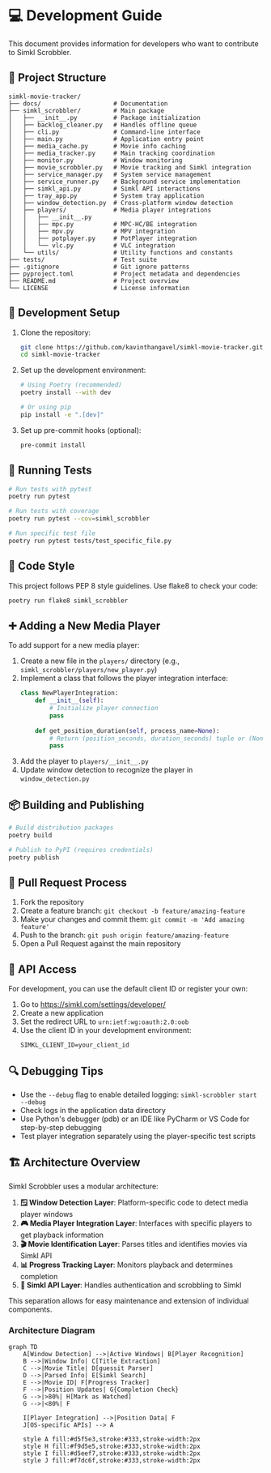 # 💻 Development Guide

This document provides information for developers who want to contribute to Simkl Scrobbler.

## 📂 Project Structure

```
simkl-movie-tracker/
├── docs/                    # Documentation
├── simkl_scrobbler/         # Main package
│   ├── __init__.py          # Package initialization
│   ├── backlog_cleaner.py   # Handles offline queue
│   ├── cli.py               # Command-line interface
│   ├── main.py              # Application entry point
│   ├── media_cache.py       # Movie info caching
│   ├── media_tracker.py     # Main tracking coordination
│   ├── monitor.py           # Window monitoring
│   ├── movie_scrobbler.py   # Movie tracking and Simkl integration
│   ├── service_manager.py   # System service management
│   ├── service_runner.py    # Background service implementation
│   ├── simkl_api.py         # Simkl API interactions
│   ├── tray_app.py          # System tray application
│   ├── window_detection.py  # Cross-platform window detection
│   ├── players/             # Media player integrations
│   │   ├── __init__.py
│   │   ├── mpc.py           # MPC-HC/BE integration
│   │   ├── mpv.py           # MPV integration
│   │   ├── potplayer.py     # PotPlayer integration
│   │   └── vlc.py           # VLC integration
│   └── utils/               # Utility functions and constants
├── tests/                   # Test suite
├── .gitignore               # Git ignore patterns
├── pyproject.toml           # Project metadata and dependencies
├── README.md                # Project overview
└── LICENSE                  # License information
```

## 🚀 Development Setup

1. Clone the repository:
   ```bash
   git clone https://github.com/kavinthangavel/simkl-movie-tracker.git
   cd simkl-movie-tracker
   ```

2. Set up the development environment:
   ```bash
   # Using Poetry (recommended)
   poetry install --with dev
   
   # Or using pip
   pip install -e ".[dev]"
   ```

3. Set up pre-commit hooks (optional):
   ```bash
   pre-commit install
   ```

## 🧪 Running Tests

```bash
# Run tests with pytest
poetry run pytest

# Run tests with coverage
poetry run pytest --cov=simkl_scrobbler

# Run specific test file
poetry run pytest tests/test_specific_file.py
```

## 📝 Code Style

This project follows PEP 8 style guidelines. Use flake8 to check your code:

```bash
poetry run flake8 simkl_scrobbler
```

## ➕ Adding a New Media Player

To add support for a new media player:

1. Create a new file in the `players/` directory (e.g., `simkl_scrobbler/players/new_player.py`)
2. Implement a class that follows the player integration interface:
   ```python
   class NewPlayerIntegration:
       def __init__(self):
           # Initialize player connection
           pass
           
       def get_position_duration(self, process_name=None):
           # Return (position_seconds, duration_seconds) tuple or (None, None)
           pass
   ```
3. Add the player to `players/__init__.py`
4. Update window detection to recognize the player in `window_detection.py`

## 📦 Building and Publishing

```bash
# Build distribution packages
poetry build

# Publish to PyPI (requires credentials)
poetry publish
```

## 🔄 Pull Request Process

1. Fork the repository
2. Create a feature branch: `git checkout -b feature/amazing-feature`
3. Make your changes and commit them: `git commit -m 'Add amazing feature'`
4. Push to the branch: `git push origin feature/amazing-feature`
5. Open a Pull Request against the main repository

## 🔑 API Access

For development, you can use the default client ID or register your own:

1. Go to https://simkl.com/settings/developer/
2. Create a new application
3. Set the redirect URL to `urn:ietf:wg:oauth:2.0:oob`
4. Use the client ID in your development environment:
   ```
   SIMKL_CLIENT_ID=your_client_id
   ```

## 🔍 Debugging Tips

- Use the `--debug` flag to enable detailed logging: `simkl-scrobbler start --debug`
- Check logs in the application data directory
- Use Python's debugger (pdb) or an IDE like PyCharm or VS Code for step-by-step debugging
- Test player integration separately using the player-specific test scripts

## 🏗️ Architecture Overview

Simkl Scrobbler uses a modular architecture:

1. **🪟 Window Detection Layer**: Platform-specific code to detect media player windows
2. **🎮 Media Player Integration Layer**: Interfaces with specific players to get playback information
3. **🎬 Movie Identification Layer**: Parses titles and identifies movies via Simkl API
4. **📊 Progress Tracking Layer**: Monitors playback and determines completion
5. **🔌 Simkl API Layer**: Handles authentication and scrobbling to Simkl

This separation allows for easy maintenance and extension of individual components.

### Architecture Diagram

```mermaid
graph TD
    A[Window Detection] -->|Active Windows| B[Player Recognition]
    B -->|Window Info| C[Title Extraction]
    C -->|Movie Title| D[guessit Parser]
    D -->|Parsed Info| E[Simkl Search]
    E -->|Movie ID| F[Progress Tracker]
    F -->|Position Updates| G{Completion Check}
    G -->|>80%| H[Mark as Watched]
    G -->|<80%| F
    
    I[Player Integration] -->|Position Data| F
    J[OS-specific APIs] --> A
    
    style A fill:#d5f5e3,stroke:#333,stroke-width:2px
    style H fill:#f9d5e5,stroke:#333,stroke-width:2px
    style I fill:#d5eef7,stroke:#333,stroke-width:2px
    style J fill:#f7dc6f,stroke:#333,stroke-width:2px
```
